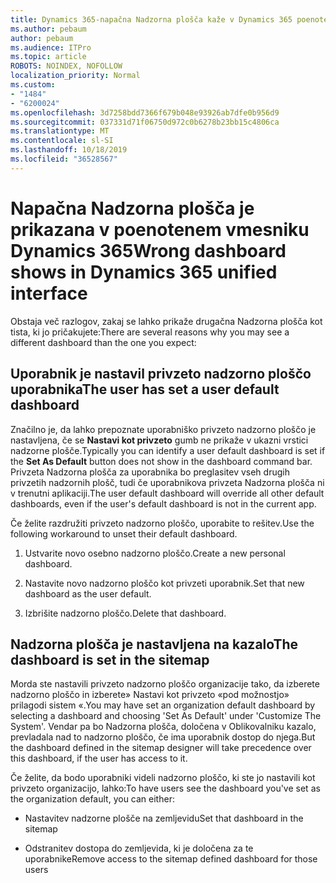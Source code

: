 ```yaml
---
title: Dynamics 365-napačna Nadzorna plošča kaže v Dynamics 365 poenoteni vmesnik
ms.author: pebaum
author: pebaum
ms.audience: ITPro
ms.topic: article
ROBOTS: NOINDEX, NOFOLLOW
localization_priority: Normal
ms.custom:
- "1484"
- "6200024"
ms.openlocfilehash: 3d7258bdd7366f679b048e93926ab7dfe0b956d9
ms.sourcegitcommit: 037331d71f06750d972c0b6278b23bb15c4806ca
ms.translationtype: MT
ms.contentlocale: sl-SI
ms.lasthandoff: 10/18/2019
ms.locfileid: "36528567"
---
```

# <a name="wrong-dashboard-shows-in-dynamics-365-unified-interface"></a><span data-ttu-id="acfc9-102">Napačna Nadzorna plošča je prikazana v poenotenem vmesniku Dynamics 365</span><span class="sxs-lookup"><span data-stu-id="acfc9-102">Wrong dashboard shows in Dynamics 365 unified interface</span></span>

<span data-ttu-id="acfc9-103">Obstaja več razlogov, zakaj se lahko prikaže drugačna Nadzorna plošča kot tista, ki jo pričakujete:</span><span class="sxs-lookup"><span data-stu-id="acfc9-103">There are several reasons why you may see a different dashboard than the one you expect:</span></span>

## <a name="the-user-has-set-a-user-default-dashboard"></a><span data-ttu-id="acfc9-104">Uporabnik je nastavil privzeto nadzorno ploščo uporabnika</span><span class="sxs-lookup"><span data-stu-id="acfc9-104">The user has set a user default dashboard</span></span> 

<span data-ttu-id="acfc9-105">Značilno je, da lahko prepoznate uporabniško privzeto nadzorno ploščo je nastavljena, če se **Nastavi kot privzeto** gumb ne prikaže v ukazni vrstici nadzorne plošče.</span><span class="sxs-lookup"><span data-stu-id="acfc9-105">Typically you can identify a user default dashboard is set if the **Set As Default** button does not show in the dashboard command bar.</span></span> <span data-ttu-id="acfc9-106">Privzeta Nadzorna plošča za uporabnika bo preglasitev vseh drugih privzetih nadzornih plošč, tudi če uporabnikova privzeta Nadzorna plošča ni v trenutni aplikaciji.</span><span class="sxs-lookup"><span data-stu-id="acfc9-106">The user default dashboard will override all other default dashboards, even if the user's default dashboard is not in the current app.</span></span>

<span data-ttu-id="acfc9-107">Če želite razdružiti privzeto nadzorno ploščo, uporabite to rešitev.</span><span class="sxs-lookup"><span data-stu-id="acfc9-107">Use the following workaround to unset their default dashboard.</span></span>

1. <span data-ttu-id="acfc9-108">Ustvarite novo osebno nadzorno ploščo.</span><span class="sxs-lookup"><span data-stu-id="acfc9-108">Create a new personal dashboard.</span></span>

2. <span data-ttu-id="acfc9-109">Nastavite novo nadzorno ploščo kot privzeti uporabnik.</span><span class="sxs-lookup"><span data-stu-id="acfc9-109">Set that new dashboard as the user default.</span></span>

3. <span data-ttu-id="acfc9-110">Izbrišite nadzorno ploščo.</span><span class="sxs-lookup"><span data-stu-id="acfc9-110">Delete that dashboard.</span></span>

## <a name="the-dashboard-is-set-in-the-sitemap"></a><span data-ttu-id="acfc9-111">Nadzorna plošča je nastavljena na kazalo</span><span class="sxs-lookup"><span data-stu-id="acfc9-111">The dashboard is set in the sitemap</span></span>

<span data-ttu-id="acfc9-112">Morda ste nastavili privzeto nadzorno ploščo organizacije tako, da izberete nadzorno ploščo in izberete» Nastavi kot privzeto «pod možnostjo» prilagodi sistem «.</span><span class="sxs-lookup"><span data-stu-id="acfc9-112">You may have set an organization default dashboard by selecting a dashboard and choosing 'Set As Default' under 'Customize The System'.</span></span> <span data-ttu-id="acfc9-113">Vendar pa bo Nadzorna plošča, določena v Oblikovalniku kazalo, prevladala nad to nadzorno ploščo, če ima uporabnik dostop do njega.</span><span class="sxs-lookup"><span data-stu-id="acfc9-113">But the dashboard defined in the sitemap designer will take precedence over this dashboard, if the user has access to it.</span></span>

<span data-ttu-id="acfc9-114">Če želite, da bodo uporabniki videli nadzorno ploščo, ki ste jo nastavili kot privzeto organizacijo, lahko:</span><span class="sxs-lookup"><span data-stu-id="acfc9-114">To have users see the dashboard you've set as the organization default, you can either:</span></span>

* <span data-ttu-id="acfc9-115">Nastavitev nadzorne plošče na zemljevidu</span><span class="sxs-lookup"><span data-stu-id="acfc9-115">Set that dashboard in the sitemap</span></span>

* <span data-ttu-id="acfc9-116">Odstranitev dostopa do zemljevida, ki je določena za te uporabnike</span><span class="sxs-lookup"><span data-stu-id="acfc9-116">Remove access to the sitemap defined dashboard for those users</span></span>
